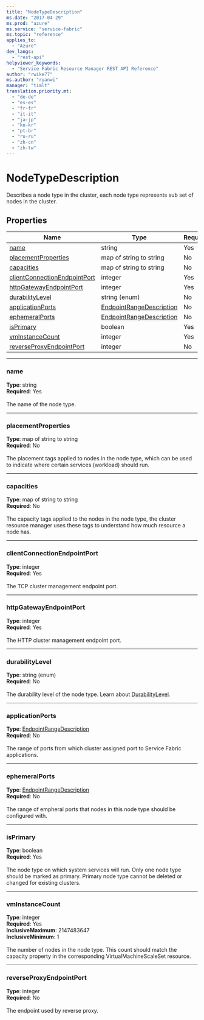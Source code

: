 ```yaml
---
title: "NodeTypeDescription"
ms.date: "2017-04-29"
ms.prod: "azure"
ms.service: "service-fabric"
ms.topic: "reference"
applies_to: 
  - "Azure"
dev_langs: 
  - "rest-api"
helpviewer_keywords: 
  - "Service Fabric Resource Manager REST API Reference"
author: "rwike77"
ms.author: "ryanwi"
manager: "timlt"
translation.priority.mt: 
  - "de-de"
  - "es-es"
  - "fr-fr"
  - "it-it"
  - "ja-jp"
  - "ko-kr"
  - "pt-br"
  - "ru-ru"
  - "zh-cn"
  - "zh-tw"
---
```

# NodeTypeDescription

Describes a node type in the cluster, each node type represents sub set of nodes in the cluster.

## Properties
| Name | Type | Required |
| --- | --- | --- |
| [name](#name) | string | Yes |
| [placementProperties](#placementproperties) | map of string to string | No |
| [capacities](#capacities) | map of string to string | No |
| [clientConnectionEndpointPort](#clientconnectionendpointport) | integer | Yes |
| [httpGatewayEndpointPort](#httpgatewayendpointport) | integer | Yes |
| [durabilityLevel](#durabilitylevel) | string (enum) | No |
| [applicationPorts](#applicationports) | [EndpointRangeDescription](sfrp-model-endpointrangedescription.md) | No |
| [ephemeralPorts](#ephemeralports) | [EndpointRangeDescription](sfrp-model-endpointrangedescription.md) | No |
| [isPrimary](#isprimary) | boolean | Yes |
| [vmInstanceCount](#vminstancecount) | integer | Yes |
| [reverseProxyEndpointPort](#reverseproxyendpointport) | integer | No |

____
### name
__Type__: string <br/>
__Required__: Yes<br/>
<br/>
The name of the node type.

____
### placementProperties
__Type__: map of string to string <br/>
__Required__: No<br/>
<br/>
The placement tags applied to nodes in the node type, which can be used to indicate where certain services (workload) should run.

____
### capacities
__Type__: map of string to string <br/>
__Required__: No<br/>
<br/>
The capacity tags applied to the nodes in the node type, the cluster resource manager uses these tags to understand how much resource a node has.

____
### clientConnectionEndpointPort
__Type__: integer <br/>
__Required__: Yes<br/>
<br/>
The TCP cluster management endpoint port.

____
### httpGatewayEndpointPort
__Type__: integer <br/>
__Required__: Yes<br/>
<br/>
The HTTP cluster management endpoint port.

____
### durabilityLevel
__Type__: string (enum) <br/>
__Required__: No<br/>
<br/>
The durability level of the node type. Learn about [DurabilityLevel](https://docs.microsoft.com/en-us/azure/service-fabric/service-fabric-cluster-capacity).

____
### applicationPorts
__Type__: [EndpointRangeDescription](sfrp-model-endpointrangedescription.md) <br/>
__Required__: No<br/>
<br/>
The range of ports from which cluster assigned port to Service Fabric applications.

____
### ephemeralPorts
__Type__: [EndpointRangeDescription](sfrp-model-endpointrangedescription.md) <br/>
__Required__: No<br/>
<br/>
The range of empheral ports that nodes in this node type should be configured with.

____
### isPrimary
__Type__: boolean <br/>
__Required__: Yes<br/>
<br/>
The node type on which system services will run. Only one node type should be marked as primary. Primary node type cannot be deleted or changed for existing clusters.

____
### vmInstanceCount
__Type__: integer <br/>
__Required__: Yes<br/>
__InclusiveMaximum__: 2147483647 <br/>
__InclusiveMinimum__: 1 <br/>
<br/>
The number of nodes in the node type. This count should match the capacity property in the corresponding VirtualMachineScaleSet resource.

____
### reverseProxyEndpointPort
__Type__: integer <br/>
__Required__: No<br/>
<br/>
The endpoint used by reverse proxy.
